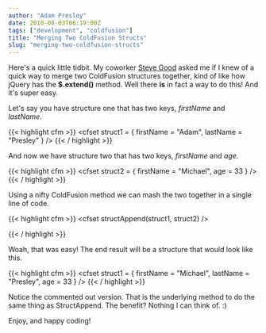 ```yaml
---
author: "Adam Presley"
date: 2010-08-03T06:19:00Z
tags: ["development", "coldfusion"]
title: "Merging Two ColdFusion Structs"
slug: "merging-two-coldfusion-structs"
---
```


Here's a quick little tidbit. My coworker [Steve Good](http://stevegood.org) asked me if I
knew of a quick way to merge two ColdFusion structures together, kind of
like how jQuery has the **$.extend()** method. Well there
**is** in fact a way to do this! And it's super easy.

Let's say you have structure one that has two keys, *firstName* and
*lastName*.

{{< highlight cfm >}}
<cfset struct1 = { firstName = "Adam", lastName = "Presley" } />
{{< / highlight >}}

And now we have structure two that has two keys, *firstName* and
*age*.

{{< highlight cfm >}}
<cfset struct2 = { firstName = "Michael", age = 33 } />
{{< / highlight >}}

Using a nifty ColdFusion method we can mash the two together in a single
line of code.

{{< highlight cfm >}}
<cfset structAppend(struct1, struct2) />
<!--- <cfset struct1.putAll(struct2) /> --->
{{< / highlight >}}

Woah, that was easy! The end result will be a structure that would look
like this.

{{< highlight cfm >}}
<cfset struct1 = { firstName = "Michael", lastName = "Presley", age = 33 } />
{{< / highlight >}}

Notice the commented out version. That is the underlying method to do
the same thing as StructAppend. The benefit? Nothing I can think of. :)

Enjoy, and happy coding!
